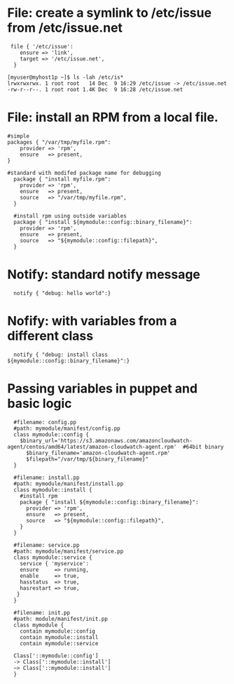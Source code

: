 # File: create a symlink to /etc/issue from /etc/issue.net

```
 file { '/etc/issue':
    ensure => 'link',
    target => '/etc/issue.net',
  }
```

```
[myuser@myhost1p ~]$ ls -lah /etc/is*
lrwxrwxrwx. 1 root root   14 Dec  9 16:29 /etc/issue -> /etc/issue.net
-rw-r--r--. 1 root root 1.4K Dec  9 16:28 /etc/issue.net
```

# File: install an RPM from a local file.

```
#simple
packages { "/var/tmp/myfile.rpm":
    provider => 'rpm',
    ensure   => present,
}
```

```
#standard with modifed package name for debugging
  package { "install myfile.rpm":
    provider => 'rpm',
    ensure   => present,
    source   => "/var/tmp/myfile.rpm",
  }
```

```
  #install rpm using outside variables  
  package { "install ${mymodule::config::binary_filename}":
    provider => 'rpm',
    ensure   => present,
    source   => "${mymodule::config::filepath}",
  }
```


# Notify: standard notify message

```
  notify { "debug: hello world":}
```

# Nofify: with variables from a different class 

```
  notify { "debug: install class ${mymodule::config::binary_filename}":}
```


# Passing variables in puppet and basic logic

```
  #filename: config.pp
  #path: mymodule/manifest/config.pp
  class mymodule::config {
    $binary_url='https://s3.amazonaws.com/amazoncloudwatch-agent/centos/amd64/latest/amazon-cloudwatch-agent.rpm'  #64bit binary
	  $binary_filename='amazon-cloudwatch-agent.rpm'
	  $filepath="/var/tmp/${binary_filename}"
  } 
```
  
```
  #filename: install.pp
  #path: mymodule/manifest/install.pp
  class mymodule::install { 
    #install rpm 
    package { "install ${mymodule::config::binary_filename}":
      provider => 'rpm',
      ensure   => present,
      source   => "${mymodule::config::filepath}",
    }
  }
```
  
```
  #filename: service.pp
  #path: mymodule/manifest/service.pp
  class mymodule::service {
    service { 'myservice':
    ensure     => running,
    enable     => true,
    hasstatus  => true,
    hasrestart => true,
   }
  }
```
 
```
  #filename: init.pp
  #path: module/manifest/init.pp
  class mymodule { 
    contain mymodule::config
	contain mymodule::install
	contain mymodule::service
	
  Class['::mymodule::config']
  -> Class['::mymodule::install']
  ~> Class['::mymodule::install']
  }
```     


